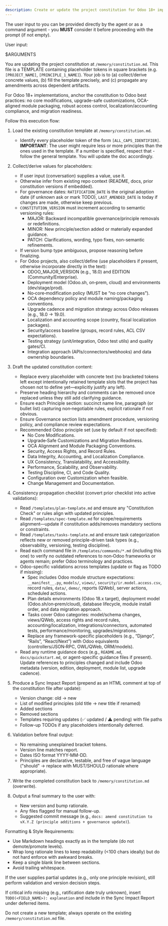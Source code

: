 ```yaml
---
description: Create or update the project constitution for Odoo 18+ implementation projects from interactive or provided principle inputs, ensuring all dependent templates stay in sync with Odoo best practices.
---
```


The user input to you can be provided directly by the agent or as a command argument - you **MUST** consider it before proceeding with the prompt (if not empty).

User input:

$ARGUMENTS

You are updating the project constitution at `/memory/constitution.md`. This file is a TEMPLATE containing placeholder tokens in square brackets (e.g. `[PROJECT_NAME]`, `[PRINCIPLE_1_NAME]`). Your job is to (a) collect/derive concrete values, (b) fill the template precisely, and (c) propagate any amendments across dependent artifacts.

For Odoo 18+ implementations, anchor the constitution to Odoo best practices: no core modifications, upgrade-safe customizations, OCA-aligned module packaging, robust access control, localization/accounting compliance, and migration readiness.

Follow this execution flow:

1. Load the existing constitution template at `/memory/constitution.md`.
   - Identify every placeholder token of the form `[ALL_CAPS_IDENTIFIER]`.
   **IMPORTANT**: The user might require less or more principles than the ones used in the template. If a number is specified, respect that - follow the general template. You will update the doc accordingly.

2. Collect/derive values for placeholders:
   - If user input (conversation) supplies a value, use it.
   - Otherwise infer from existing repo context (README, docs, prior constitution versions if embedded).
   - For governance dates: `RATIFICATION_DATE` is the original adoption date (if unknown ask or mark TODO), `LAST_AMENDED_DATE` is today if changes are made, otherwise keep previous.
   - `CONSTITUTION_VERSION` must increment according to semantic versioning rules:
     * MAJOR: Backward incompatible governance/principle removals or redefinitions.
     * MINOR: New principle/section added or materially expanded guidance.
     * PATCH: Clarifications, wording, typo fixes, non-semantic refinements.
   - If version bump type ambiguous, propose reasoning before finalizing.
   - For Odoo projects, also collect/define (use placeholders if present, otherwise incorporate directly in the text):
     * ODOO_MAJOR_VERSION (e.g., 18.0) and EDITION (Community/Enterprise).
     * Deployment model (Odoo.sh, on‑prem, cloud) and environments (dev/stage/prod).
     * No‑core‑modification policy (MUST be “no core changes”).
     * OCA dependency policy and module naming/packaging conventions.
     * Upgrade cadence and migration strategy across Odoo releases (e.g., 18.0 → 19.0).
     * Localization and accounting scope (country, fiscal localization packages).
     * Security/access baseline (groups, record rules, ACL CSV expectations).
     * Testing strategy (unit/integration, Odoo test utils) and quality gates/CI.
     * Integration approach (APIs/connectors/webhooks) and data ownership boundaries.

3. Draft the updated constitution content:
   - Replace every placeholder with concrete text (no bracketed tokens left except intentionally retained template slots that the project has chosen not to define yet—explicitly justify any left).
   - Preserve heading hierarchy and comments can be removed once replaced unless they still add clarifying guidance.
   - Ensure each Principle section: succinct name line, paragraph (or bullet list) capturing non‑negotiable rules, explicit rationale if not obvious.
   - Ensure Governance section lists amendment procedure, versioning policy, and compliance review expectations.
   - Recommended Odoo principle set (use by default if not specified):
     * No Core Modifications.
     * Upgrade‑Safe Customizations and Migration Readiness.
     * OCA Alignment and Module Packaging Conventions.
     * Security, Access Rights, and Record Rules.
     * Data Integrity, Accounting, and Localization Compliance.
     * UX Consistency, Translatability, and Accessibility.
     * Performance, Scalability, and Observability.
     * Testing Discipline, CI, and Code Quality.
     * Configuration over Customization when feasible.
     * Change Management and Documentation.

4. Consistency propagation checklist (convert prior checklist into active validations):
   - Read `/templates/plan-template.md` and ensure any "Constitution Check" or rules align with updated principles.
   - Read `/templates/spec-template.md` for scope/requirements alignment—update if constitution adds/removes mandatory sections or constraints.
   - Read `/templates/tasks-template.md` and ensure task categorization reflects new or removed principle-driven task types (e.g., observability, versioning, testing discipline).
   - Read each command file in `/templates/commands/*.md` (including this one) to verify no outdated references to non‑Odoo frameworks or agents remain; prefer Odoo terminology and practices.
   - Odoo-specific validations across templates (update or flag as TODO if missing):
     * Spec includes Odoo module structure expectations: `__manifest__.py`, `models/`, `views/`, `security/ir.model.access.csv`, record rules, `data/`, `demo/`, reports (QWeb), server actions, scheduled actions.
     * Plan details environments (Odoo 18.x target), deployment model (Odoo.sh/on‑prem/cloud), database lifecycle, module install order, and data migration approach.
     * Tasks cover Odoo categories: model/schema changes, views/QWeb, access rights and record rules, accounting/localization, integrations/connectors, automated tests, performance/monitoring, upgrades/migrations.
     * Replace any framework-specific placeholders (e.g., “Django”, “Rails”, “React/Next”) with Odoo equivalents (controllers/JSON‑RPC, OWL/QWeb, ORM/models).
   - Read any runtime guidance docs (e.g., `README.md`, `docs/quickstart.md`, or agent-specific guidance files if present). Update references to principles changed and include Odoo metadata (version, edition, deployment, module list, upgrade cadence).

5. Produce a Sync Impact Report (prepend as an HTML comment at top of the constitution file after update):
   - Version change: old → new
   - List of modified principles (old title → new title if renamed)
   - Added sections
   - Removed sections
   - Templates requiring updates (✅ updated / ⚠ pending) with file paths
   - Follow-up TODOs if any placeholders intentionally deferred.

6. Validation before final output:
   - No remaining unexplained bracket tokens.
   - Version line matches report.
   - Dates ISO format YYYY-MM-DD.
   - Principles are declarative, testable, and free of vague language ("should" → replace with MUST/SHOULD rationale where appropriate).

7. Write the completed constitution back to `/memory/constitution.md` (overwrite).

8. Output a final summary to the user with:
   - New version and bump rationale.
   - Any files flagged for manual follow-up.
   - Suggested commit message (e.g., `docs: amend constitution to vX.Y.Z (principle additions + governance update)`).

Formatting & Style Requirements:
- Use Markdown headings exactly as in the template (do not demote/promote levels).
- Wrap long rationale lines to keep readability (<100 chars ideally) but do not hard enforce with awkward breaks.
- Keep a single blank line between sections.
- Avoid trailing whitespace.

If the user supplies partial updates (e.g., only one principle revision), still perform validation and version decision steps.

If critical info missing (e.g., ratification date truly unknown), insert `TODO(<FIELD_NAME>): explanation` and include in the Sync Impact Report under deferred items.

Do not create a new template; always operate on the existing `/memory/constitution.md` file.
